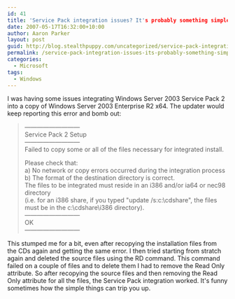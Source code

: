 ```yaml
---
id: 41
title: 'Service Pack integration issues? It's probably something simple'
date: 2007-05-17T16:32:00+10:00
author: Aaron Parker
layout: post
guid: http://blog.stealthpuppy.com/uncategorized/service-pack-integration-issues-its-probably-something-simple
permalink: /service-pack-integration-issues-its-probably-something-simple/
categories:
  - Microsoft
tags:
  - Windows
---
```

I was having some issues integrating Windows Server 2003 Service Pack 2 into a copy of Windows Server 2003 Enterprise R2 x64. The updater would keep reporting this error and bomb out:

> &#8212;&#8212;&#8212;&#8212;&#8212;&#8212;&#8212;&#8212;&#8212;  
> Service Pack 2 Setup  
> &#8212;&#8212;&#8212;&#8212;&#8212;&#8212;&#8212;&#8212;&#8212;  
> Failed to copy some or all of the files necessary for integrated install.
> 
> Please check that:  
> a) No network or copy errors occurred during the integration process  
> b) The format of the destination directory is correct.  
> The files to be integrated must reside in an i386 and/or ia64 or nec98 directory  
> (i.e. for an i386 share, if you typed "update /s:c:\cdshare", the files must be in the c:\cdshare\i386 directory).  
> &#8212;&#8212;&#8212;&#8212;&#8212;&#8212;&#8212;&#8212;&#8212;  
> OK  
> &#8212;&#8212;&#8212;&#8212;&#8212;&#8212;&#8212;&#8212;&#8212;

This stumped me for a bit, even after recopying the installation files from the CDs again and getting the same error. I then tried starting from stratch again and deleted the source files using the RD command. This command failed on a couple of files and to delete them I had to remove the Read Only attribute. So after recopying the source files and then removing the Read Only attribute for all the files, the Service Pack integration worked. It's funny sometimes how the simple things can trip you up.